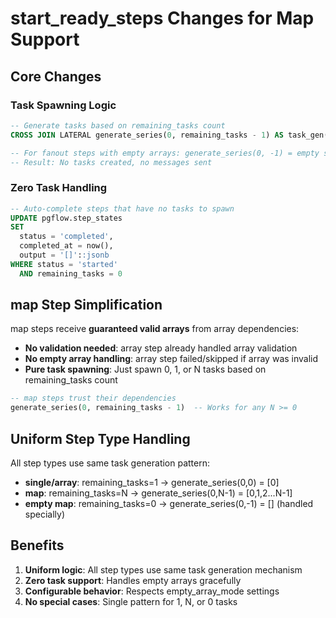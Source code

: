 # start_ready_steps Changes for Map Support

## Core Changes

### Task Spawning Logic
```sql
-- Generate tasks based on remaining_tasks count
CROSS JOIN LATERAL generate_series(0, remaining_tasks - 1) AS task_gen(task_index)

-- For fanout steps with empty arrays: generate_series(0, -1) = empty set
-- Result: No tasks created, no messages sent
```

### Zero Task Handling
```sql
-- Auto-complete steps that have no tasks to spawn
UPDATE pgflow.step_states
SET 
  status = 'completed',
  completed_at = now(),
  output = '[]'::jsonb
WHERE status = 'started' 
  AND remaining_tasks = 0
```

## map Step Simplification

map steps receive **guaranteed valid arrays** from array dependencies:

- **No validation needed**: array step already handled array validation  
- **No empty array handling**: array step failed/skipped if array was invalid
- **Pure task spawning**: Just spawn 0, 1, or N tasks based on remaining_tasks count

```sql  
-- map steps trust their dependencies
generate_series(0, remaining_tasks - 1)  -- Works for any N >= 0
```

## Uniform Step Type Handling

All step types use same task generation pattern:
- **single/array**: remaining_tasks=1 → generate_series(0,0) = [0]
- **map**: remaining_tasks=N → generate_series(0,N-1) = [0,1,2...N-1]
- **empty map**: remaining_tasks=0 → generate_series(0,-1) = [] (handled specially)

## Benefits

1. **Uniform logic**: All step types use same task generation mechanism
2. **Zero task support**: Handles empty arrays gracefully
3. **Configurable behavior**: Respects empty_array_mode settings
4. **No special cases**: Single pattern for 1, N, or 0 tasks